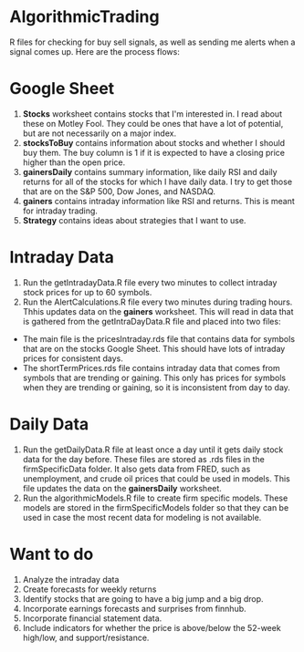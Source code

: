 # AlgorithmicTrading
R files for checking for buy sell signals, as well as sending me alerts when a signal comes up. Here are the process flows:

# Google Sheet
1. __Stocks__ worksheet contains stocks that I'm interested in. I read about these on Motley Fool. They could be ones that have a lot of potential, but are not necessarily on a major index.
2. __stocksToBuy__ contains information about stocks and whether I should buy them. The buy column is 1 if it is expected to have a closing price higher than the open price.
3. __gainersDaily__ contains summary information, like daily RSI and daily returns for all of the stocks for which I have daily data. I try to get those that are on the S&P 500, Dow Jones, and NASDAQ.
4. __gainers__ contains intraday information like RSI and returns. This is meant for intraday trading.
5. __Strategy__ contains ideas about strategies that I want to use.

# Intraday Data
1. Run the getIntradayData.R file every two minutes to collect intraday stock prices for up to 60 symbols.
2. Run the AlertCalculations.R file every two minutes during trading hours. Thhis updates data on the __gainers__ worksheet. This will read in data that is gathered from the getIntraDayData.R file and placed into two files:
  * The main file is the pricesIntraday.rds file that contains data for symbols that are on the stocks Google Sheet. This should have lots of intraday prices for consistent days.
  * The shortTermPrices.rds file contains intraday data that comes from symbols that are trending or gaining. This only has prices for symbols when they are trending or gaining, so it is inconsistent from day to day.
  
# Daily Data
1. Run the getDailyData.R file at least once a day until it gets daily stock data for the day before. These files are stored as .rds files in the firmSpecificData folder. It also gets data from FRED, such as unemployment, and crude oil prices that could be used in models. This file updates the data on the __gainersDaily__ worksheet.
2. Run the algorithmicModels.R file to create firm specific models. These models are stored in the firmSpecificModels folder so that they can be used in case the most recent data for modeling is not available.

# Want to do
1. Analyze the intraday data
2. Create forecasts for weekly returns
3. Identify stocks that are going to have a big jump and a big drop.
4. Incorporate earnings forecasts and surprises from finnhub.
5. Incorporate financial statement data.
6. Include indicators for whether the price is above/below the 52-week high/low, and support/resistance.
  
